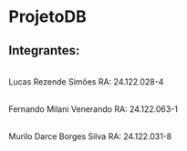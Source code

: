 # ProjetoDB
## Integrantes:
<br>Lucas Rezende Simões              RA: 24.122.028-4</br>

<br>Fernando Milani Venerando         RA: 24.122.063-1</br>

<br>Murilo Darce Borges Silva         RA: 24.122.031-8</br>
